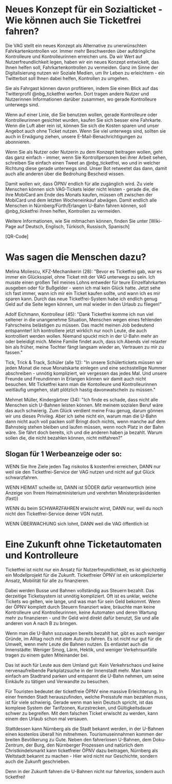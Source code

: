 # Neues Konzept für ein Sozialticket - Wie können auch Sie Ticketfrei fahren?

Die VAG stellt ein neues Konzept als Alternative zu unerwünschten
Fahrkartenkontrollen vor. Immer mehr Beschwerden über aufdringliche
Kontrolleure und Kontrolleurinnen erreichen uns. Da wir Wert auf
Nutzerfreundlichkeit legen, haben wir ein neues Konzept entwickelt, das Ihnen
helfen soll, Fahrkartenkontrollen zu vermeiden. Ganz im Sinne der
Digitalisierung nutzen wir Soziale Medien, um Ihr Leben zu erleichtern - ein
Twitterbot soll Ihnen dabei helfen, Kontrollen zu umgehen.

Sie als Fahrgast können davon profitieren, indem Sie einen Blick auf das
Twitterprofil @nbg_ticketfrei werfen. Dort tragen andere Nutzer und Nutzerinnen
Informationen darüber zusammen, wo gerade Kontrolleure unterwegs sind.

Wenn auf einer Linie, die Sie benutzen wollen, gerade Kontrolleure oder
Kontrolleurinnen gesichtet wurden, kaufen Sie sich besser eine Fahrkarte. Wenn
die Luft aber rein ist, können Sie sich die Kosten sparen und unser Angebot
auch ohne Ticket nutzen. Wenn Sie viel unterwegs sind, sollten sie auch in
Erwägung ziehen, unsere E-Mail-Benachrichtigungen zu abonnieren.

Wenn Sie als Nutzer oder Nutzerin zu dem Konzept beitragen wollen, geht das
ganz einfach - immer, wenn Sie Kontrollpersonen bei ihrer Arbeit sehen,
schreiben Sie einfach einen Tweet an @nbg_ticketfrei, wo und in welcher
Richtung diese gerade unterwegs sind. Unser Bot retweetet das dann, damit auch
alle anderen über die Bedrohung Bescheid wissen.

Damit wollen wir, dass ÖPNV endlich für alle zugänglich wird. Zu viele Menschen
können sich VAG-Tickets leider nicht leisten - gerade die, die ihre MobiCard am
Ende des Monats kaufen, müssen oft zwischen der MobiCard und dem letzten
Wocheneinkauf abwägen. Damit endlich alle Menschen in Nürnberg/Fürth/Erlangen
U-Bahn fahren können, soll @nbg_ticketfrei ihnen helfen, Kontrollen zu
vermeiden.

Weitere Informationen, wie Sie mitmachen können, finden Sie unter
[Wiki-Page auf Deutsch, Englisch, Türkisch, Russisch, Spanisch]

[QR-Code]


# Was sagen die Menschen dazu?

Melina Moliescu, KFZ-Mechanikerin (28): "Bevor es Ticketfrei gab,
war es immer ein Glücksspiel, ohne Ticket mit der VAG unterwegs zu
sein. Ich musste einen großen Teil meines Lohns entweder für teure
Einzelfahrkarten ausgeben oder für Bußgelder - wenn ich mal kein
Glück hatte. Jetzt sehe ich fast immer, wann ich mir ein Ticket
kaufen sollte, und wann ich es mir sparen kann. Durch das neue
Ticketfrei-System habe ich endlich genug Geld auf die Seite legen
können, um mal wieder in den Urlaub zu fliegen!"

Adolf Eichmann, Kontrolleur (45): "Dank Ticketfrei komme ich nun viel
seltener in die unangenehme Situation, Menschen wegen eines fehlenden
Fahrscheins belästigen zu müssen. Das macht meinen Job bedeutend
entspannter! Ich kontrolliere jetzt wirklich nur noch Leute, die auch
kontrolliert werden wollen. Niemand spuckt mich in der U-Bahn mehr an
oder beleidigt mich. Meine Familie findet auch, dass ich Abends viel
relaxter bin als früher, meine Tochter fängt langsam wieder an,
Vertrauen zu mir zu fassen."

Tick, Trick & Track, Schüler (alle 12): "In unsere Schülertickets
müssen wir jeden Monat die neue Monatskarte einlegen und eine
sechsstellige Nummer abschreiben - unnötig kompliziert, wir
vergessen das jedes Mal. Und unsere Freunde und Freundinnen in
Erlangen können wir damit auch nicht besuchen. Mit Ticketfrei
kann man die Kontolleure und Kontrolleurinnen weitläufig umgehen,
statt plötzlich hastig davonwatscheln zu müssen."

Mehmet Müller, Kindergärtner (34): "Ich finde es schade, dass nicht
alle Menschen sich U-Bahnen leisten können. Mit meinem sozialen
Beruf wäre das auch schwierig. Zum Glück verdient meine Frau genug,
darum gönnen wir uns dieses Privileg. Aber ich sehe nicht ein, warum
man die U-Bahn dann nicht auch voll packen soll! Bringt doch nichts,
wenn manche auf dem Bahnsteig stehen bleiben und laufen müssen, wenn
noch Platz in der Bahn wäre. Sie fährt doch bereits, ich und die
anderen haben ja bezahlt. Warum sollen die, die nicht bezahlen
können, nicht mitfahren?"


## Slogan für 1 Werbeanzeige oder so:

WENN Sie Ihre Ziele jeden Tag risikolos & kostenfrei erreichen, DANN nur weil
sie den Ticketfrei-Service der VAG nutzen und nicht auf gut Glück
schwarzfahren.

WENN
HEIMAT scheiße ist,
DANN ist
SÖDER dafür verantwortlich
(eine Anzeige von Ihrem Heimatministerium und verehrten Ministerpräsidenten (fast))

WENN du beim
SCHWARZFAHREN erwischt wirst,
DANN nur, weil du noch nicht den Ticketfrei-Service deiner
VGN nutzt.

WENN
ÜBERWACHUNG sich lohnt,
DANN weil die
VAG öffentlich ist

# Eine Zukunft ohne Ticketautomaten und Kontrolleure

Ticketfrei ist nicht nur ein Ansatz für Nutzerfreundlichkeit, es ist
gleichzeitig ein Modellprojekt für die Zukunft. Ticketfreier ÖPNV
ist ein unkomplizierter Ansatz, Mobilität für alle zu finanzieren.

Dabei werden Busse und Bahnen vollständig aus Steuern bezahlt. Das
derzeitige Ticketsystem ist unnötig kompliziert. Oft ist es unklar,
welche Tickets wo gelten, wie lange, und was man für sein Geld
bekommt. Wenn der ÖPNV komplett durch Steuern finanziert wäre,
bräuchte man keine Kontrolleure und Kontrolleurinnen, keine Automaten
und deren Wartung mehr zu finanzieren - und Ihr Geld wird direkt
dafür benutzt, Sie und alle anderen von A nach B zu bringen.

Wenn man die U-Bahn sozusagen bereits bezahlt hat, gibt es auch
weniger Gründe, im Alltag noch mit dem Auto zu fahren. Es ist nicht
nur gut für die Umwelt, wenn mehr Leute die Bahnen nutzen. Es
entlastet auch die Innenstädte: Weniger Smog, Lärm, Hektik, und
weniger Verkehrsunfälle tragen zu einem guten Miteinander bei.

Das ist auch für Leute aus dem Umland gut: Kein Verkehrschaos und
keine nervenaufreibende Parkplatzsuche in der Innenstadt mehr. Man
kann einfach am Stadtrand parken und entspannt die U-Bahn nehmen, um
seine Einkäufe zu tätigen und Verwandte zu besuchen.

Für Touristen bedeutet der ticketfreie ÖPNV eine massive
Erleichterung. In einer fremden Stadt herauszufinden, welche
Preisstufe man bezahlen muss, ist für viele schwierig. Gerade wenn
man kein Deutsch spricht, ist das komplexe System der Tarifzonen,
Kurzstrecken, und Gültigkeitsdauer schwer zu begreifen. Mit dem
falschen Ticket erwischt zu werden, kann einem den Urlaub schon mal
versauen.

Stattdessen kann Nürnberg als die Stadt bekannt werden, in der
U-Bahnen einen kostenlos überall hin mitnehmen. Tourismuseinnahmen
kommen der breiten Bevölkerung zu Gute. Neben den fahrerlosen
U-Bahnen, dem Doku-Zentrum, der Burg, den Nürnberger Prozessen und
natürlich dem Christkindelsmarkt kann ticketfreier ÖPNV dazu
beitragen, Nürnberg als Weltstadt bekannt zu machen - Hier wird
nicht nur Geschichte, sondern auch die Zukunft geschrieben.

Denn in der Zukunft fahren die U-Bahnen nicht nur fahrerlos, sondern
auch ticketfrei!


